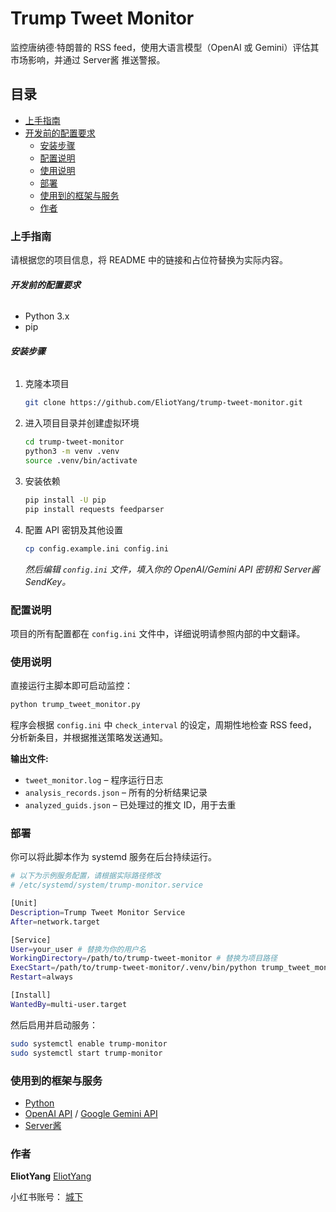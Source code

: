 # Trump Tweet Monitor

监控唐纳德·特朗普的 RSS feed，使用大语言模型（OpenAI 或 Gemini）评估其市场影响，并通过 Server酱 推送警报。

## 目录

  - [上手指南](#上手指南)
  - [开发前的配置要求](#开发前的配置要求)
    - [安装步骤](#安装步骤)
    - [配置说明](#配置说明)
    - [使用说明](#使用说明)
    - [部署](#部署)
    - [使用到的框架与服务](#使用到的框架与服务)
    - [作者](#作者)



### 上手指南

请根据您的项目信息，将 README 中的链接和占位符替换为实际内容。

###### **开发前的配置要求**

  - Python 3.x
  - pip

###### **安装步骤**

1.  克隆本项目
    ```sh
    git clone https://github.com/EliotYang/trump-tweet-monitor.git
    ```
2.  进入项目目录并创建虚拟环境
    ```bash
    cd trump-tweet-monitor
    python3 -m venv .venv
    source .venv/bin/activate
    ```
3.  安装依赖
    ```sh
    pip install -U pip
    pip install requests feedparser
    ```
4.  配置 API 密钥及其他设置
    ```sh
    cp config.example.ini config.ini
    ```
    *然后编辑 `config.ini` 文件，填入你的 OpenAI/Gemini API 密钥和 Server酱 SendKey。*

### 配置说明

项目的所有配置都在 `config.ini` 文件中，详细说明请参照内部的中文翻译。

### 使用说明

直接运行主脚本即可启动监控：

```bash
python trump_tweet_monitor.py
```

程序会根据 `config.ini` 中 `check_interval` 的设定，周期性地检查 RSS feed，分析新条目，并根据推送策略发送通知。

**输出文件:**

  * `tweet_monitor.log` – 程序运行日志
  * `analysis_records.json` – 所有的分析结果记录
  * `analyzed_guids.json` – 已处理过的推文 ID，用于去重

### 部署

你可以将此脚本作为 systemd 服务在后台持续运行。

```bash
# 以下为示例服务配置，请根据实际路径修改
# /etc/systemd/system/trump-monitor.service

[Unit]
Description=Trump Tweet Monitor Service
After=network.target

[Service]
User=your_user # 替换为你的用户名
WorkingDirectory=/path/to/trump-tweet-monitor # 替换为项目路径
ExecStart=/path/to/trump-tweet-monitor/.venv/bin/python trump_tweet_monitor.py
Restart=always

[Install]
WantedBy=multi-user.target
```

然后启用并启动服务：

```bash
sudo systemctl enable trump-monitor
sudo systemctl start trump-monitor
```

### 使用到的框架与服务

  - [Python](https://www.python.org/)
  - [OpenAI API](https://openai.com/blog/openai-api) / [Google Gemini API](https://ai.google.dev/)
  - [Server酱](https://www.google.com/search?q=http://sc.ftqq.com/)

### 作者

**EliotYang**  [EliotYang](https://www.google.com/search?q=https://github.com/EliotYang)

小红书账号： [城下](https://www.xiaohongshu.com/user/profile/680df0be000000000e012b52)

